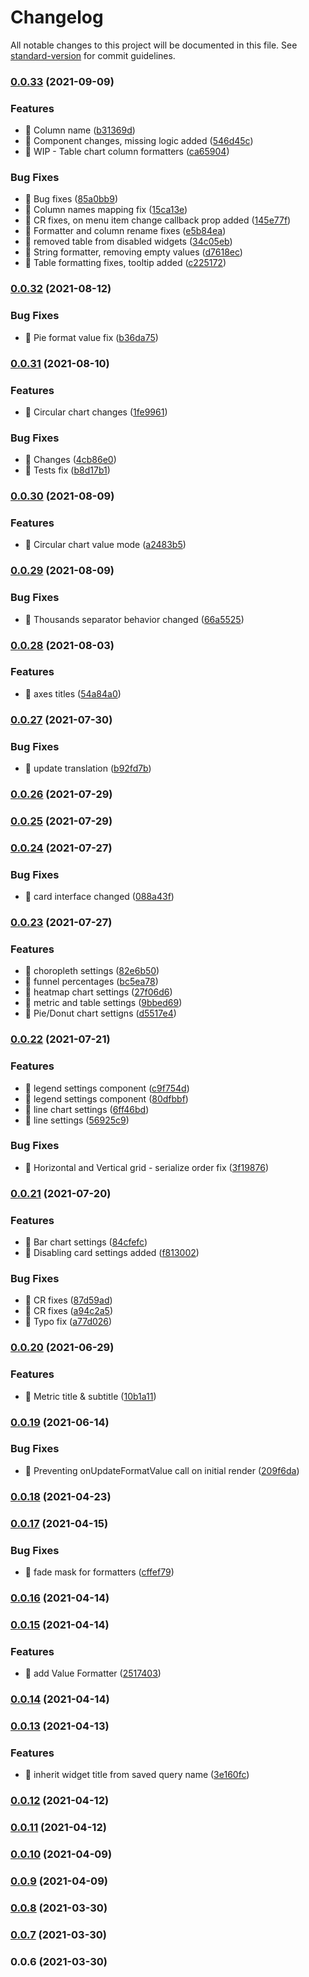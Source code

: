 # Changelog

All notable changes to this project will be documented in this file. See [standard-version](https://github.com/conventional-changelog/standard-version) for commit guidelines.

### [0.0.33](https://github.com/keen/query-creator/compare/v0.0.32...v0.0.33) (2021-09-09)


### Features

* 🎸 Column name ([b31369d](https://github.com/keen/query-creator/commit/b31369d2af444dee8c724eea578a4239da6c49c6))
* 🎸 Component changes, missing logic added ([546d45c](https://github.com/keen/query-creator/commit/546d45c27ddfd25f3cb912dc1594161d2460d290))
* 🎸 WIP - Table chart column formatters ([ca65904](https://github.com/keen/query-creator/commit/ca65904524b9ce488c4ece46ff70ac3fe34eb052))


### Bug Fixes

* 🐛 Bug fixes ([85a0bb9](https://github.com/keen/query-creator/commit/85a0bb910b0a1e9cdd9fa27c5db107d67d5dce0d))
* 🐛 Column names mapping fix ([15ca13e](https://github.com/keen/query-creator/commit/15ca13e697a9e6049e019053f3e26dedf3e43904))
* 🐛 CR fixes, on menu item change callback prop added ([145e77f](https://github.com/keen/query-creator/commit/145e77fdb28b587011ff28848b7381e1655223b4))
* 🐛 Formatter and column rename fixes ([e5b84ea](https://github.com/keen/query-creator/commit/e5b84ea76f4ef3a5400f43a3a812575657091f71))
* 🐛 removed table from disabled widgets ([34c05eb](https://github.com/keen/query-creator/commit/34c05eb2269880cb913f39415df8ad8e382f7e9e))
* 🐛 String formatter, removing empty values ([d7618ec](https://github.com/keen/query-creator/commit/d7618ec1fcfc1487d1257f061794f770d0f4fdd0))
* 🐛 Table formatting fixes, tooltip added ([c225172](https://github.com/keen/query-creator/commit/c2251723f196cf4f34c885d644ac9c55bdf43759))

### [0.0.32](https://github.com/keen/query-creator/compare/v0.0.31...v0.0.32) (2021-08-12)


### Bug Fixes

* 🐛 Pie format value fix ([b36da75](https://github.com/keen/query-creator/commit/b36da75bb354416b76f7e10eb928266b315625ad))

### [0.0.31](https://github.com/keen/query-creator/compare/v0.0.30...v0.0.31) (2021-08-10)


### Features

* 🎸 Circular chart changes ([1fe9961](https://github.com/keen/query-creator/commit/1fe99619fa42dd17608fe7fbe1de0f2ffae463d4))


### Bug Fixes

* 🐛 Changes ([4cb86e0](https://github.com/keen/query-creator/commit/4cb86e0d5c59540d56856f73de3f5b79c379cfc1))
* 🐛 Tests fix ([b8d17b1](https://github.com/keen/query-creator/commit/b8d17b1d9132cf3ce30cd9e300ee6ca5e3a12e1e))

### [0.0.30](https://github.com/keen/query-creator/compare/v0.0.29...v0.0.30) (2021-08-09)


### Features

* 🎸 Circular chart value mode ([a2483b5](https://github.com/keen/query-creator/commit/a2483b5ea60f6c10f050d5c76385f68d6f5b09b1))

### [0.0.29](https://github.com/keen/query-creator/compare/v0.0.28...v0.0.29) (2021-08-09)


### Bug Fixes

* 🐛 Thousands separator behavior changed ([66a5525](https://github.com/keen/query-creator/commit/66a55250608bf53a3466aa499280490c79824826))

### [0.0.28](https://github.com/keen/query-creator/compare/v0.0.27...v0.0.28) (2021-08-03)


### Features

* 🎸 axes titles ([54a84a0](https://github.com/keen/query-creator/commit/54a84a0c1c494111f1ecf6c54c9e252102c2ea6c))

### [0.0.27](https://github.com/keen/query-creator/compare/v0.0.26...v0.0.27) (2021-07-30)


### Bug Fixes

* 🐛 update translation ([b92fd7b](https://github.com/keen/query-creator/commit/b92fd7b1635c528d432c8a13ef0671241538c19b))

### [0.0.26](https://github.com/keen/query-creator/compare/v0.0.25...v0.0.26) (2021-07-29)

### [0.0.25](https://github.com/keen/query-creator/compare/v0.0.24...v0.0.25) (2021-07-29)

### [0.0.24](https://github.com/keen/query-creator/compare/v0.0.23...v0.0.24) (2021-07-27)


### Bug Fixes

* 🐛 card interface changed ([088a43f](https://github.com/keen/query-creator/commit/088a43fffc3e92f1363a0ae269c479acba25cfaf))

### [0.0.23](https://github.com/keen/query-creator/compare/v0.0.22...v0.0.23) (2021-07-27)


### Features

* 🎸 choropleth settings ([82e6b50](https://github.com/keen/query-creator/commit/82e6b509652b093cef359aa78d39bebb59646ee5))
* 🎸 funnel percentages ([bc5ea78](https://github.com/keen/query-creator/commit/bc5ea78bf996c8c36f4d81c9b9409dcdddee4ebe))
* 🎸 heatmap chart settings ([27f06d6](https://github.com/keen/query-creator/commit/27f06d61e088501e472498fbd145e8dafcbf6c75))
* 🎸 metric and table settings ([9bbed69](https://github.com/keen/query-creator/commit/9bbed695e6cdfcc070dacaa2db2784cef060f4be))
* 🎸 Pie/Donut chart settigns ([d5517e4](https://github.com/keen/query-creator/commit/d5517e4ad4ee75661533b0384388d00c696e86b9))

### [0.0.22](https://github.com/keen/query-creator/compare/v0.0.21...v0.0.22) (2021-07-21)


### Features

* 🎸 legend settings component ([c9f754d](https://github.com/keen/query-creator/commit/c9f754d801abb365f5d752859d331e49d9473929))
* 🎸 legend settings component ([80dfbbf](https://github.com/keen/query-creator/commit/80dfbbfc0b05d2f9af1050374b57796af40123d2))
* 🎸 line chart settings ([6ff46bd](https://github.com/keen/query-creator/commit/6ff46bd5f58eafc303316b7b30167e9ef25c6cd6))
* 🎸 line settings ([56925c9](https://github.com/keen/query-creator/commit/56925c98f02d20366b566d5e30321b05614b8dba))


### Bug Fixes

* 🐛 Horizontal and Vertical grid - serialize order fix ([3f19876](https://github.com/keen/query-creator/commit/3f198767aae7af7422bedd0582562839fa6f7212))

### [0.0.21](https://github.com/keen/query-creator/compare/v0.0.20...v0.0.21) (2021-07-20)


### Features

* 🎸 Bar chart settings ([84cfefc](https://github.com/keen/query-creator/commit/84cfefc0bbc540ad249326d1d4a9e565edc51a1a))
* 🎸 Disabling card settings added ([f813002](https://github.com/keen/query-creator/commit/f8130024716d58527a7d445a2b7b2c3db7e7b295))


### Bug Fixes

* 🐛 CR fixes ([87d59ad](https://github.com/keen/query-creator/commit/87d59ada859283a1fd0157ec961cdfec96525059))
* 🐛 CR fixes ([a94c2a5](https://github.com/keen/query-creator/commit/a94c2a533482ef3fb246764c6feb0882bbe427b0))
* 🐛 Typo fix ([a77d026](https://github.com/keen/query-creator/commit/a77d026892c43cce58b2f95009f074d805a1d515))

### [0.0.20](https://github.com/keen/query-creator/compare/v0.0.19...v0.0.20) (2021-06-29)


### Features

* 🎸 Metric title & subtitle ([10b1a11](https://github.com/keen/query-creator/commit/10b1a11b32fb0a93685d815eb95175737befafc1))

### [0.0.19](https://github.com/keen/query-creator/compare/v0.0.18...v0.0.19) (2021-06-14)


### Bug Fixes

* 🐛 Preventing onUpdateFormatValue call on initial render ([209f6da](https://github.com/keen/query-creator/commit/209f6da7713457c85f71c1c715f68ed791ee72f8))

### [0.0.18](https://github.com/keen/query-creator/compare/v0.0.17...v0.0.18) (2021-04-23)

### [0.0.17](https://github.com/keen/query-creator/compare/v0.0.16...v0.0.17) (2021-04-15)


### Bug Fixes

* 🐛 fade mask for formatters ([cffef79](https://github.com/keen/query-creator/commit/cffef79f6ab3cb610943c23b345a49eb0bbbb321))

### [0.0.16](https://github.com/keen/query-creator/compare/v0.0.15...v0.0.16) (2021-04-14)

### [0.0.15](https://github.com/keen/query-creator/compare/v0.0.14...v0.0.15) (2021-04-14)


### Features

* 🎸 add Value Formatter ([2517403](https://github.com/keen/query-creator/commit/251740311cbfc9ce6da6d38177242839c431841b))

### [0.0.14](https://github.com/keen/query-creator/compare/v0.0.13...v0.0.14) (2021-04-14)

### [0.0.13](https://github.com/keen/query-creator/compare/v0.0.12...v0.0.13) (2021-04-13)


### Features

* 🎸 inherit widget title from saved query name ([3e160fc](https://github.com/keen/query-creator/commit/3e160fc36cbf7fba8b058bd7040b3dd51af9c59d))

### [0.0.12](https://github.com/keen/query-creator/compare/v0.0.11...v0.0.12) (2021-04-12)

### [0.0.11](https://github.com/keen/query-creator/compare/v0.0.10...v0.0.11) (2021-04-12)

### [0.0.10](https://github.com/keen/query-creator/compare/v0.0.9...v0.0.10) (2021-04-09)

### [0.0.9](https://github.com/keen/query-creator/compare/v0.0.8...v0.0.9) (2021-04-09)

### [0.0.8](https://github.com/keen/query-creator/compare/v0.0.7...v0.0.8) (2021-03-30)

### [0.0.7](https://github.com/keen/query-creator/compare/v0.0.6...v0.0.7) (2021-03-30)

### 0.0.6 (2021-03-30)
